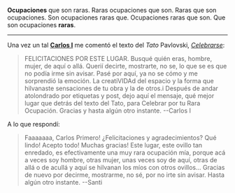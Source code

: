 **Ocupaciones** que son raras. Raras ocupaciones que son. Raras que son ocupaciones. Son ocupaciones raras que. Ocupaciones raras que son. Que son ocupaciones **raras**.

---

Una vez un tal [**Carlos I**](http://oscuropuerto.blogspot.com.ar/) me comentó el texto del *Tato* Pavlovski, [*Celebrarse*](blog/celebrarse.html):

> FELICITACIONES POR ESTE LUGAR.
> Busqué quién eras, hombre, mujer, de aquí o allá. Querií decirte, mostrarte, no se, lo que se es que no podía irme sin avisar. Pasé por aquí, ya no se cómo y me sorprendió la emoción. La creatiVIDAd del espacio y la forma que hilvanaste sensaciones de tu obra y la de otros.i
> Después de andar atolondrado por etiquetas y post, dejo aquí el mensaje, qué mejor lugar que detrás del texto del Tato, para Celebrar por tu Rara Ocupación. Gracias y hasta algún otro instante.
> --Carlos I

A lo que respondí:

> Faaaaaaa, Carlos Primero! ¿Felicitaciones y agradecimientos? Qué lindo! Acepto todo!
> Muchas gracias! Este lugar, este ovillo tan enredado, es efectivamente una muy rara ocupación mía, porque acá a veces soy hombre, otras mujer, unas veces soy de aquí, otras de allá o de acullá y aquí se hilvanan los míos con otros ovillos...
> Gracias de nuevo por decirme, mostrarme, no sé, por no irte sin avisar.
> Hasta algún otro instante.
> --Santi
